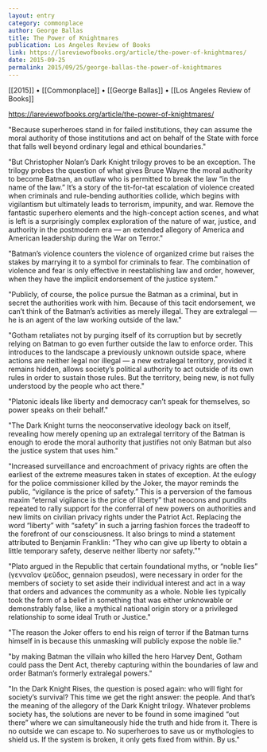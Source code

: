 ```yaml
---
layout: entry
category: commonplace
author: George Ballas
title: The Power of Knightmares
publication: Los Angeles Review of Books
link: https://lareviewofbooks.org/article/the-power-of-knightmares/
date: 2015-09-25
permalink: 2015/09/25/george-ballas-the-power-of-knightmares
---
```


[[2015]] • [[Commonplace]] • [[George Ballas]] • [[Los Angeles Review of Books]]

https://lareviewofbooks.org/article/the-power-of-knightmares/

"Because superheroes stand in for failed institutions, they can assume the moral authority of those institutions and act on behalf of the State with force that falls well beyond ordinary legal and ethical boundaries."

"But Christopher Nolan’s Dark Knight trilogy proves to be an exception. The trilogy probes the question of what gives Bruce Wayne the moral authority to become Batman, an outlaw who is permitted to break the law “in the name of the law.” It’s a story of the tit-for-tat escalation of violence created when criminals and rule-bending authorities collide, which begins with vigilantism but ultimately leads to terrorism, impunity, and war. Remove the fantastic superhero elements and the high-concept action scenes, and what is left is a surprisingly complex exploration of the nature of war, justice, and authority in the postmodern era — an extended allegory of America and American leadership during the War on Terror."

"Batman’s violence counters the violence of organized crime but raises the stakes by marrying it to a symbol for criminals to fear. The combination of violence and fear is only effective in reestablishing law and order, however, when they have the implicit endorsement of the justice system."

"Publicly, of course, the police pursue the Batman as a criminal, but in secret the authorities work with him. Because of this tacit endorsement, we can’t think of the Batman’s activities as merely illegal. They are extralegal — he is an agent of the law working outside of the law."

"Gotham retaliates not by purging itself of its corruption but by secretly relying on Batman to go even further outside the law to enforce order. This introduces to the landscape a previously unknown outside space, where actions are neither legal nor illegal — a new extralegal territory, provided it remains hidden, allows society’s political authority to act outside of its own rules in order to sustain those rules. But the territory, being new, is not fully understood by the people who act there."

"Platonic ideals like liberty and democracy can’t speak for themselves, so power speaks on their behalf."

"The Dark Knight turns the neoconservative ideology back on itself, revealing how merely opening up an extralegal territory of the Batman is enough to erode the moral authority that justifies not only Batman but also the justice system that uses him."

"Increased surveillance and encroachment of privacy rights are often the earliest of the extreme measures taken in states of exception. At the eulogy for the police commissioner killed by the Joker, the mayor reminds the public, “vigilance is the price of safety.” This is a perversion of the famous maxim “eternal vigilance is the price of liberty” that neocons and pundits repeated to rally support for the conferral of new powers on authorities and new limits on civilian privacy rights under the Patriot Act. Replacing the word “liberty” with “safety” in such a jarring fashion forces the tradeoff to the forefront of our consciousness. It also brings to mind a statement attributed to Benjamin Franklin: “They who can give up liberty to obtain a little temporary safety, deserve neither liberty nor safety.”"

"Plato argued in the Republic that certain foundational myths, or “noble lies” (γενναῖον ψεῦδος, gennaion pseudos), were necessary in order for the members of society to set aside their individual interest and act in a way that orders and advances the community as a whole. Noble lies typically took the form of a belief in something that was either unknowable or demonstrably false, like a mythical national origin story or a privileged relationship to some ideal Truth or Justice."

"The reason the Joker offers to end his reign of terror if the Batman turns himself in is because this unmasking will publicly expose the noble lie."

"by making Batman the villain who killed the hero Harvey Dent, Gotham could pass the Dent Act, thereby capturing within the boundaries of law and order Batman’s formerly extralegal powers."

"In the Dark Knight Rises, the question is posed again: who will fight for society’s survival? This time we get the right answer: the people. And that’s the meaning of the allegory of the Dark Knight trilogy. Whatever problems society has, the solutions are never to be found in some imagined “out there” where we can simultaneously hide the truth and hide from it. There is no outside we can escape to. No superheroes to save us or mythologies to shield us. If the system is broken, it only gets fixed from within. By us."
